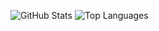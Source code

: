 ![GitHub Stats](https://github-readme-stats.vercel.app/api?username=josiahparry&show_icons=true&theme=transparent)
![Top Languages](https://github-readme-stats.vercel.app/api/top-langs/?username=josiahparry&hide=javascript,html,css,scss,tex,ts,php&langs_count=2&theme=transparent)
